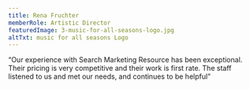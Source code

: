 ```yaml
---
title: Rena Fruchter
memberRole: Artistic Director
featuredImage: 3-music-for-all-seasons-logo.jpg
altTxt: music for all seasons Logo
---
```


“Our experience with Search Marketing Resource has been exceptional. Their pricing is very competitive and their work is first rate. The staff listened to us and met our needs, and continues to be helpful”
